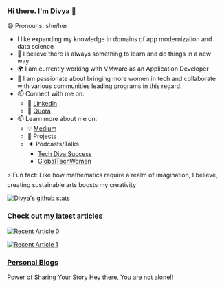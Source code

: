 ### Hi there. I'm Divya 👋
😄 Pronouns: she/her

<!--
**dvellanki/dvellanki** is a ✨ _special_ ✨ repository because its `README.md` (this file) appears on your GitHub profile.

Here are some ideas to get you started:

- 🔭 I’m currently working on ...
- 🌱 I’m currently learning ...
- 👯 I’m looking to collaborate on ...
- 🤔 I’m looking for help with ...
- 💬 Ask me about ...
- 📫 How to reach me: ...
- 😄 Pronouns: ...
- ⚡ Fun fact: ...
-->

* I like expanding my knowledge in domains of app modernization and data science
* 🌱 I believe there is always something to learn and do things in a new way
* 🌍 I am currently working with VMware as an Application Developer
* 🌱 I am passionate about bringing more women in tech and collaborate with various communities leading programs in this regard.
* 📫 Connect with me on:
   * 🏢 [Linkedin](www.linkedin.com/in/divya-vellanki/)
   * 💬 [Quora](https://www.quora.com/profile/Divya-Vellanki-2)
* 📫 Learn more about me on:
   * 💡 [Medium](https://divya-vellanki94.medium.com/)
   * 🎯 Projects
   * 🔈 Podcasts/Talks
       * [Tech Diva Success](https://youtu.be/9b-K-gmjDJo)
       * [GlobalTechWomen](https://www.youtube.com/watch?v=2zzS53JwKKM)

⚡ Fun fact: Like how mathematics require a realm of imagination, I believe, creating sustainable arts boosts my creativity

[![Divya's github stats](https://github-readme-stats.vercel.app/api?username=dvellanki&count_private=true&show_icons=true&theme=radical&hide_rank=false)](https://github.com/anuraghazra/github-readme-stats)


### Check out my latest articles
<a target="_blank" href="https://github-readme-medium-recent-article.vercel.app/medium/@divya-vellanki94/0"><img src="https://github-readme-medium-recent-article.vercel.app/medium/@divya-vellanki94/0" alt="Recent Article 0"> 

<a target="_blank" href="https://github-readme-medium-recent-article.vercel.app/medium/@divya-vellanki94/1"><img src="https://github-readme-medium-recent-article.vercel.app/medium/@divya-vellanki94/1"  alt="Recent Article 1"> 
  
### Personal Blogs
[Power of Sharing Your Story](https://www.techdivasuccess.com/tech-diva-success-podcast-blog/divya-vellanki)
[Hey there, You are not alone!!](https://divya-vellanki94.medium.com/hey-there-you-are-not-alone-e122a83a57d) 
  
  

